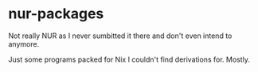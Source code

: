 # nur-packages

Not really NUR as I never sumbitted it there and don't even intend to anymore.

Just some programs packed for Nix I couldn't find derivations for. Mostly.



<!-- Remove this if you don't use github actions
![Build and populate cache](https://github.com/<YOUR-GITHUB-USER>/nur-packages/workflows/Build%20and%20populate%20cache/badge.svg)
-->

<!--
Uncomment this if you use travis:

[![Build Status](https://travis-ci.com/<YOUR_TRAVIS_USERNAME>/nur-packages.svg?branch=master)](https://travis-ci.com/<YOUR_TRAVIS_USERNAME>/nur-packages)
[![Cachix Cache](https://img.shields.io/badge/cachix-<YOUR_CACHIX_CACHE_NAME>-blue.svg)](https://<YOUR_CACHIX_CACHE_NAME>.cachix.org)

-->
